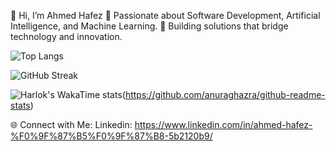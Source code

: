 👋 Hi, I’m Ahmed Hafez
👀 Passionate about Software Development, Artificial Intelligence, and Machine Learning.
🌟 Building solutions that bridge technology and innovation.

![Top Langs](https://github-readme-stats.vercel.app/api/top-langs/?username=AhmedHafez1)

![GitHub Streak](https://github-readme-streak-stats.herokuapp.com/?user=AhmedHafez1)

![Harlok's WakaTime stats](https://github-readme-stats.vercel.app/api/wakatime?username=AhmedHafez1)(https://github.com/anuraghazra/github-readme-stats)



🌐 Connect with Me:
Linkedin: https://www.linkedin.com/in/ahmed-hafez-%F0%9F%87%B5%F0%9F%87%B8-5b2120b9/
